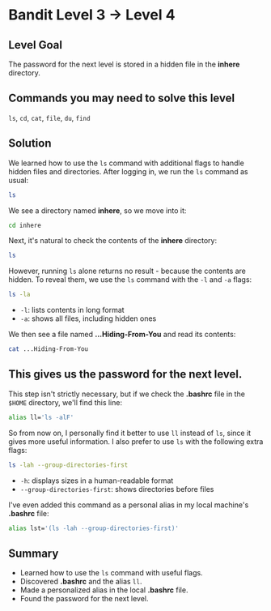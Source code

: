 # Bandit Level 3 → Level 4
## Level Goal
The password for the next level is stored in a hidden file in the **inhere** directory.

## Commands you may need to solve this level
`ls`, `cd`, `cat`, `file`, `du`, `find`

## Solution
We learned how to use the `ls` command with additional flags to handle hidden files and directories.
After logging in, we run the `ls` command as usual:
```bash
ls
```
We see a directory named **inhere**, so we move into it:
```bash
cd inhere
```
Next, it's natural to check the contents of the **inhere** directory:
```bash
ls
```
However, running `ls` alone returns no result - because the contents are hidden.
To reveal them, we use the `ls` command with the `-l` and `-a` flags:
```bash
ls -la
```
- `-l`: lists contents in long format
- `-a`: shows all files, including hidden ones

We then see a file named **...Hiding-From-You** and read its contents:
```bash
cat ...Hiding-From-You
```
This gives us the password for the next level.
---
This step isn't strictly necessary, but if we check the **.bashrc** file in the `$HOME` directory, we'll find this line:
```bash
alias ll='ls -alF'
```
So from now on, I personally find it better to use `ll` instead of `ls`, since it gives more useful information.
I also prefer to use `ls` with the following extra flags:
```bash
ls -lah --group-directories-first
```
- `-h`: displays sizes in a human-readable format
- `--group-directories-first`: shows directories before files

I've even added this command as a personal alias in my local machine's **.bashrc** file:
```bash
alias lst='(ls -lah --group-directories-first)'
```

## Summary
- Learned how to use the `ls` command with useful flags.
- Discovered **.bashrc** and the alias `ll`.
- Made a personalized alias in the local **.bashrc** file.
- Found the password for the next level.
